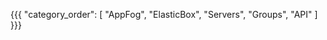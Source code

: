 {{{
  "category_order": [
    "AppFog",
    "ElasticBox",
    "Servers",
    "Groups",
    "API"
  ]
}}}
